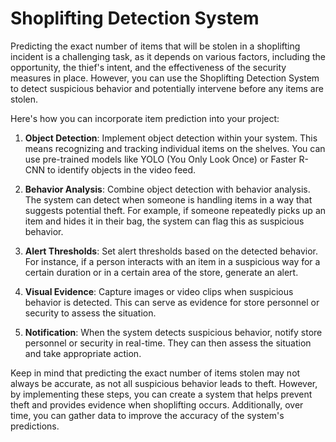 # Shoplifting Detection System

Predicting the exact number of items that will be stolen in a shoplifting incident is a challenging task, as it depends on various factors, including the opportunity, the thief's intent, and the effectiveness of the security measures in place. However, you can use the Shoplifting Detection System to detect suspicious behavior and potentially intervene before any items are stolen.

Here's how you can incorporate item prediction into your project:

1. **Object Detection**: Implement object detection within your system. This means recognizing and tracking individual items on the shelves. You can use pre-trained models like YOLO (You Only Look Once) or Faster R-CNN to identify objects in the video feed.

2. **Behavior Analysis**: Combine object detection with behavior analysis. The system can detect when someone is handling items in a way that suggests potential theft. For example, if someone repeatedly picks up an item and hides it in their bag, the system can flag this as suspicious behavior.

3. **Alert Thresholds**: Set alert thresholds based on the detected behavior. For instance, if a person interacts with an item in a suspicious way for a certain duration or in a certain area of the store, generate an alert.

4. **Visual Evidence**: Capture images or video clips when suspicious behavior is detected. This can serve as evidence for store personnel or security to assess the situation.

5. **Notification**: When the system detects suspicious behavior, notify store personnel or security in real-time. They can then assess the situation and take appropriate action.

Keep in mind that predicting the exact number of items stolen may not always be accurate, as not all suspicious behavior leads to theft. However, by implementing these steps, you can create a system that helps prevent theft and provides evidence when shoplifting occurs. Additionally, over time, you can gather data to improve the accuracy of the system's predictions.
